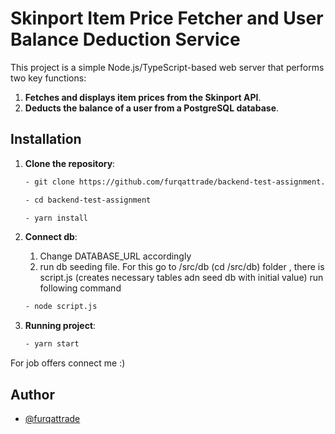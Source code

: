 # Skinport Item Price Fetcher and User Balance Deduction Service

This project is a simple Node.js/TypeScript-based web server that performs two key functions:
1. **Fetches and displays item prices from the Skinport API**.
2. **Deducts the balance of a user from a PostgreSQL database**.

## Installation

1. **Clone the repository**:
   ```bash
   - git clone https://github.com/furqattrade/backend-test-assignment.git

   - cd backend-test-assignment

   - yarn install

2. **Connect db**:
   
   1. Change DATABASE_URL accordingly
   2. run db seeding file. For this go to /src/db (cd /src/db) folder , there is script.js (creates necessary tables adn seed db with initial value) run following command
   ```bash
   - node script.js

3. **Running project**:
   
   ```bash
   - yarn start

For job offers connect me :)   

## Author

- [@furqattrade ](https://github.com/furqattrade)

